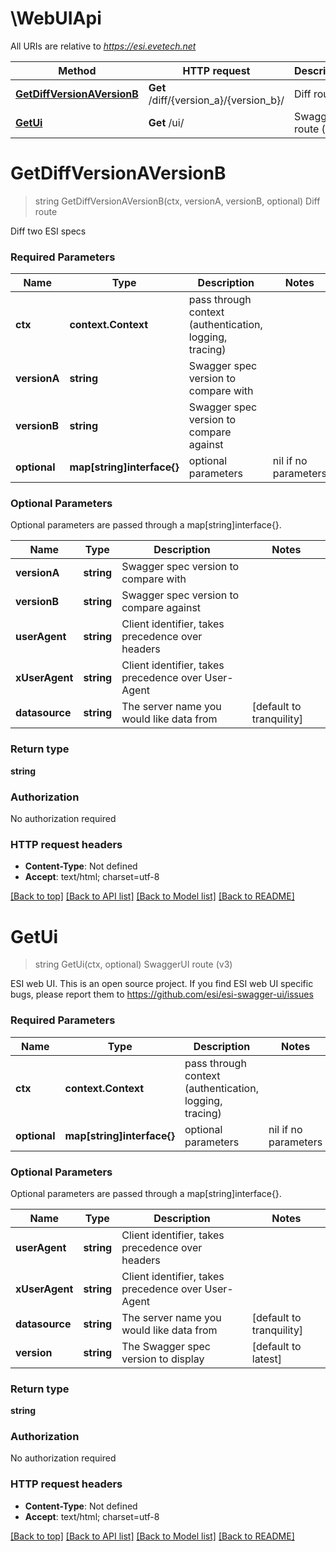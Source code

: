 # \WebUIApi

All URIs are relative to *https://esi.evetech.net*

Method | HTTP request | Description
------------- | ------------- | -------------
[**GetDiffVersionAVersionB**](WebUIApi.md#GetDiffVersionAVersionB) | **Get** /diff/{version_a}/{version_b}/ | Diff route
[**GetUi**](WebUIApi.md#GetUi) | **Get** /ui/ | SwaggerUI route (v3)


# **GetDiffVersionAVersionB**
> string GetDiffVersionAVersionB(ctx, versionA, versionB, optional)
Diff route

Diff two ESI specs

### Required Parameters

Name | Type | Description  | Notes
------------- | ------------- | ------------- | -------------
 **ctx** | **context.Context** | pass through context (authentication, logging, tracing)
  **versionA** | **string**| Swagger spec version to compare with | 
  **versionB** | **string**| Swagger spec version to compare against | 
 **optional** | **map[string]interface{}** | optional parameters | nil if no parameters

### Optional Parameters
Optional parameters are passed through a map[string]interface{}.

Name | Type | Description  | Notes
------------- | ------------- | ------------- | -------------
 **versionA** | **string**| Swagger spec version to compare with | 
 **versionB** | **string**| Swagger spec version to compare against | 
 **userAgent** | **string**| Client identifier, takes precedence over headers | 
 **xUserAgent** | **string**| Client identifier, takes precedence over User-Agent | 
 **datasource** | **string**| The server name you would like data from | [default to tranquility]

### Return type

**string**

### Authorization

No authorization required

### HTTP request headers

 - **Content-Type**: Not defined
 - **Accept**: text/html; charset=utf-8

[[Back to top]](#) [[Back to API list]](../README.md#documentation-for-api-endpoints) [[Back to Model list]](../README.md#documentation-for-models) [[Back to README]](../README.md)

# **GetUi**
> string GetUi(ctx, optional)
SwaggerUI route (v3)

ESI web UI. This is an open source project. If you find ESI web UI specific bugs, please report them to https://github.com/esi/esi-swagger-ui/issues

### Required Parameters

Name | Type | Description  | Notes
------------- | ------------- | ------------- | -------------
 **ctx** | **context.Context** | pass through context (authentication, logging, tracing)
 **optional** | **map[string]interface{}** | optional parameters | nil if no parameters

### Optional Parameters
Optional parameters are passed through a map[string]interface{}.

Name | Type | Description  | Notes
------------- | ------------- | ------------- | -------------
 **userAgent** | **string**| Client identifier, takes precedence over headers | 
 **xUserAgent** | **string**| Client identifier, takes precedence over User-Agent | 
 **datasource** | **string**| The server name you would like data from | [default to tranquility]
 **version** | **string**| The Swagger spec version to display | [default to latest]

### Return type

**string**

### Authorization

No authorization required

### HTTP request headers

 - **Content-Type**: Not defined
 - **Accept**: text/html; charset=utf-8

[[Back to top]](#) [[Back to API list]](../README.md#documentation-for-api-endpoints) [[Back to Model list]](../README.md#documentation-for-models) [[Back to README]](../README.md)

